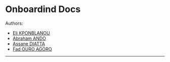 # Onboardind Docs
Authors:
- [Eli KPONBLANOU](https://github.com/kkoffieli)
- [Abraham ANDO](https://github.com/abraham-ando)
- [Assane DIATTA](https://github.com/A-San96)
- [Fad OURO AGORO](https://github.com/fadoul1)
---